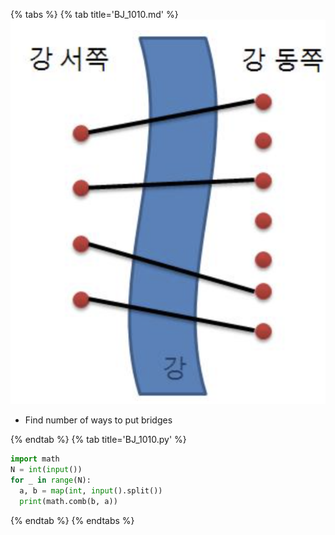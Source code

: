 {% tabs %}
{% tab title='BJ_1010.md' %}
![](images/20210305_001536.png)
* Find number of ways to put bridges

{% endtab %}
{% tab title='BJ_1010.py' %}

```py
import math
N = int(input())
for _ in range(N):
  a, b = map(int, input().split())
  print(math.comb(b, a))
```

{% endtab %}
{% endtabs %}